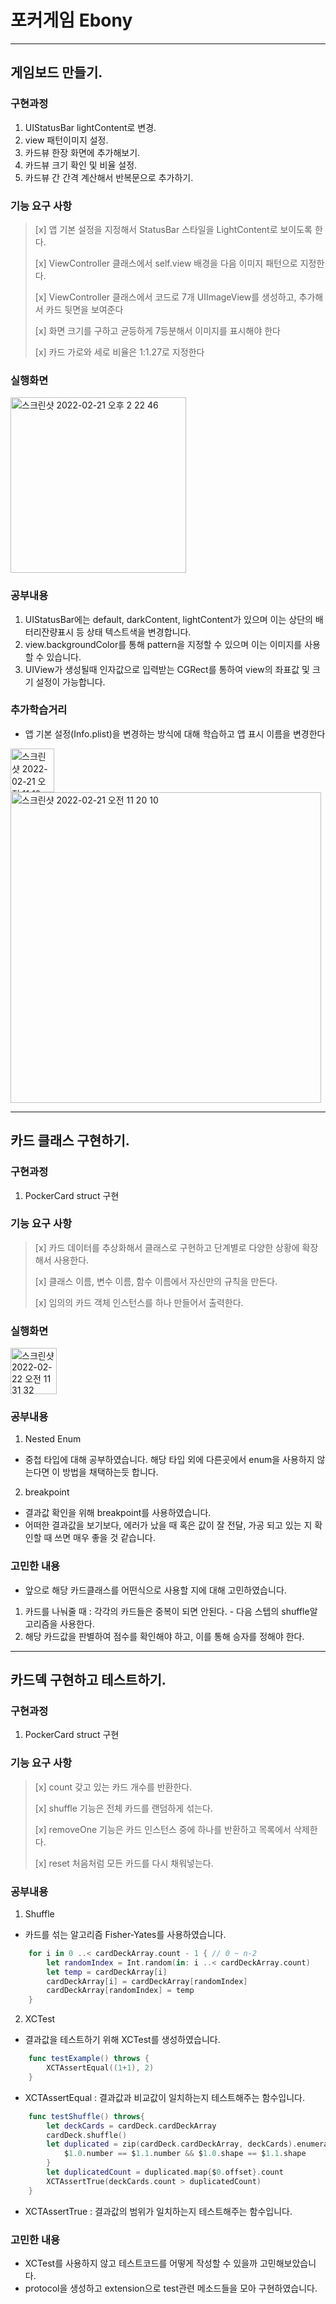 # 포커게임 Ebony

----

## 게임보드 만들기.

### 구현과정
1. UIStatusBar lightContent로 변경.
2. view 패턴이미지 설정.
3. 카드뷰 한장 화면에 추가해보기.
4. 카드뷰 크기 확인 및 비율 설정.
5. 카드뷰 간 간격 계산해서 반복문으로 추가하기.

### 기능 요구 사항
> [x] 앱 기본 설정을 지정해서 StatusBar 스타일을 LightContent로 보이도록 한다.
>
> [x] ViewController 클래스에서 self.view 배경을 다음 이미지 패턴으로 지정한다. 
> 
> [x] ViewController 클래스에서 코드로 7개 UIImageView를 생성하고, 추가해서 카드 뒷면을 보여준다
>
> [x] 화면 크기를 구하고 균등하게 7등분해서 이미지를 표시해야 한다
> 
> [x] 카드 가로와 세로 비율은 1:1.27로 지정한다
> 

### 실행화면
<img width="281" alt="스크린샷 2022-02-21 오후 2 22 46" src="https://user-images.githubusercontent.com/62687919/154894266-6d3dc726-90f3-4afd-88f1-988e4a80547c.png">


### 공부내용
1. UIStatusBar에는 default, darkContent, lightContent가 있으며 이는 상단의 배터리잔량표시 등 상태 텍스트색을 변경합니다.
2. view.backgroundColor를 통해 pattern을 지정할 수 있으며 이는 이미지를 사용할 수 있습니다.
3. UIView가 생성될때 인자값으로 입력받는 CGRect를 통하여 view의 좌표값 및 크기 설정이 가능합니다.

### 추가학습거리
- 앱 기본 설정(Info.plist)을 변경하는 방식에 대해 학습하고 앱 표시 이름을 변경한다

<img width="70" alt="스크린샷 2022-02-21 오전 11 19 56" src="https://user-images.githubusercontent.com/62687919/154878469-c6e46dd8-c1cb-4ee3-8234-f4cfcb58544b.png">

<img width="497" alt="스크린샷 2022-02-21 오전 11 20 10" src="https://user-images.githubusercontent.com/62687919/154878487-fad5946e-2f33-4338-afec-9eb73d4bb3fe.png">


----

## 카드 클래스 구현하기.

### 구현과정

1. PockerCard struct 구현

### 기능 요구 사항
> [x] 카드 데이터를 추상화해서 클래스로 구현하고 단계별로 다양한 상황에 확장해서 사용한다.
>
> [x] 클래스 이름, 변수 이름, 함수 이름에서 자신만의 규칙을 만든다.
>
> [x] 임의의 카드 객체 인스턴스를 하나 만들어서 출력한다.
> 

### 실행화면
<img width="74" alt="스크린샷 2022-02-22 오전 11 31 32" src="https://user-images.githubusercontent.com/62687919/155052291-30a3f57c-bf82-42ef-ad37-d025e00fc635.png">

### 공부내용
1. Nested Enum
- 중첩 타입에 대해 공부하였습니다. 해당 타입 외에 다른곳에서 enum을 사용하지 않는다면 이 방법을 채택하는듯 합니다.

2. breakpoint
- 결과값 확인을 위해 breakpoint를 사용하였습니다.
- 어떠한 결과값을 보기보다, 에러가 났을 때 혹은 값이 잘 전달, 가공 되고 있는 지 확인할 때 쓰면 매우 좋을 것 같습니다.

### 고민한 내용
- 앞으로 해당 카드클래스를 어떤식으로 사용할 지에 대해 고민하였습니다.
1. 카드를 나눠줄 때 : 각각의 카드들은 중복이 되면 안된다. - 다음 스텝의 shuffle알고리즘을 사용한다.
2. 해당 카드값을 판별하여 점수를 확인해야 하고, 이를 통해 승자를 정해야 한다.


----

## 카드덱 구현하고 테스트하기.

### 구현과정

1. PockerCard struct 구현

### 기능 요구 사항
> [x] count 갖고 있는 카드 개수를 반환한다.
>
> [x] shuffle 기능은 전체 카드를 랜덤하게 섞는다.
>
> [x] removeOne 기능은 카드 인스턴스 중에 하나를 반환하고 목록에서 삭제한다.
>
> [x] reset 처음처럼 모든 카드를 다시 채워넣는다.
> 

### 공부내용

1. Shuffle
- 카드를 섞는 알고리즘 Fisher-Yates를 사용하였습니다.
```swift
    for i in 0 ..< cardDeckArray.count - 1 { // 0 ~ n-2
        let randomIndex = Int.random(in: i ..< cardDeckArray.count)
        let temp = cardDeckArray[i]
        cardDeckArray[i] = cardDeckArray[randomIndex]
        cardDeckArray[randomIndex] = temp
    }
```

2. XCTest
- 결과값을 테스트하기 위해 XCTest를 생성하였습니다.
```swift
    func testExample() throws {
        XCTAssertEqual((1+1), 2)
    }
```
- XCTAssertEqual : 결과값과 비교값이 일치하는지 테스트해주는 함수입니다.

```swift
    func testShuffle() throws{
        let deckCards = cardDeck.cardDeckArray
        cardDeck.shuffle()
        let duplicated = zip(cardDeck.cardDeckArray, deckCards).enumerated().filter() {
            $1.0.number == $1.1.number && $1.0.shape == $1.1.shape
        }
        let duplicatedCount = duplicated.map{$0.offset}.count
        XCTAssertTrue(deckCards.count > duplicatedCount)
    }
```
- XCTAssertTrue : 결과값의 범위가 일치하는지 테스트해주는 함수입니다.

### 고민한 내용
- XCTest를 사용하지 않고 테스트코드를 어떻게 작성할 수 있을까 고민해보았습니다.
- protocol을 생성하고 extension으로 test관련 메소드들을 모아 구현하였습니다.
